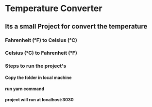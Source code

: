 # Temperature Converter

## Its a small Project for convert the temperature 
### Fahrenheit (°F) to Celsius (°C)
### Celsius (°C) to Fahrenheit (°F)

### Steps to run the project's
#### Copy the folder in local machine
#### run yarn command
#### project will run at localhost:3030